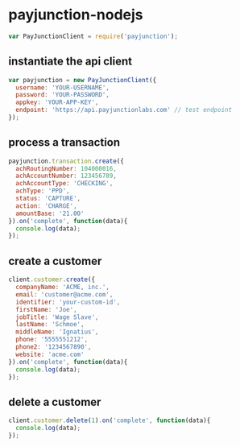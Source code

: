 # payjunction-nodejs

```javascript
var PayJunctionClient = require('payjunction');
```

## instantiate the api client
```javascript
var payjunction = new PayJunctionClient({
  username: 'YOUR-USERNAME',
  password: 'YOUR-PASSWORD',
  appkey: 'YOUR-APP-KEY',
  endpoint: 'https://api.payjunctionlabs.com' // test endpoint
});
```

## process a transaction
```javascript
payjunction.transaction.create({
  achRoutingNumber: 104000016,
  achAccountNumber: 123456789,
  achAccountType: 'CHECKING',
  achType: 'PPD',
  status: 'CAPTURE',
  action: 'CHARGE',
  amountBase: '21.00'
}).on('complete', function(data){
  console.log(data);
});
```

## create a customer
```javascript
client.customer.create({
  companyName: 'ACME, inc.',
  email: 'customer@acme.com',
  identifier: 'your-custom-id',
  firstName: 'Joe',
  jobTitle: 'Wage Slave',
  lastName: 'Schmoe',
  middleName: 'Ignatius',
  phone: '5555551212',
  phone2: '1234567890',
  website: 'acme.com'
}).on('complete', function(data){
  console.log(data);
});
```

## delete a customer
```javascript
client.customer.delete(1).on('complete', function(data){
  console.log(data);
});
```
